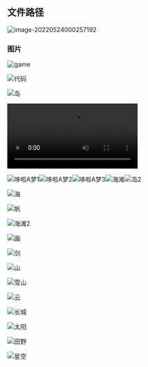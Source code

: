 ## **文件路径**

![image-20220524000257192](https://pic-1304888003.cos.ap-guangzhou.myqcloud.com/img/image-20220524000257192.png)

### 图片

![game](https://pic-1304888003.cos.ap-guangzhou.myqcloud.com/img/game.jpg)

![代码](https://pic-1304888003.cos.ap-guangzhou.myqcloud.com/img/%E4%BB%A3%E7%A0%81.jpg)

![岛](https://pic-1304888003.cos.ap-guangzhou.myqcloud.com/img/%E5%B2%9B.jpg)

<video src="C:/Users/ADMIN/IdeaProjects/HTML/resource/%E5%9C%B0%E7%90%83.mp4"></video>

![哆啦A梦1](https://pic-1304888003.cos.ap-guangzhou.myqcloud.com/img/%E5%93%86%E5%95%A6A%E6%A2%A61.jpg)![哆啦A梦2](https://pic-1304888003.cos.ap-guangzhou.myqcloud.com/img/%E5%93%86%E5%95%A6A%E6%A2%A62.gif)![哆啦A梦3](https://pic-1304888003.cos.ap-guangzhou.myqcloud.com/img/%E5%93%86%E5%95%A6A%E6%A2%A63.gif)![海滩](https://pic-1304888003.cos.ap-guangzhou.myqcloud.com/img/%E6%B5%B7%E6%BB%A9.png)![岛2](https://pic-1304888003.cos.ap-guangzhou.myqcloud.com/img/%E5%B2%9B2.jpg)

![海](https://pic-1304888003.cos.ap-guangzhou.myqcloud.com/img/%E6%B5%B7.jpg)

![帆](https://pic-1304888003.cos.ap-guangzhou.myqcloud.com/img/%E5%B8%86.png)

![海滩2](https://pic-1304888003.cos.ap-guangzhou.myqcloud.com/img/%E6%B5%B7%E6%BB%A92.png)

![画](https://pic-1304888003.cos.ap-guangzhou.myqcloud.com/img/%E7%94%BB.jpg)

![剑](https://pic-1304888003.cos.ap-guangzhou.myqcloud.com/img/%E5%89%91.jpg)

![山](https://pic-1304888003.cos.ap-guangzhou.myqcloud.com/img/%E5%B1%B1.gif)

![雪山](https://pic-1304888003.cos.ap-guangzhou.myqcloud.com/img/%E9%9B%AA%E5%B1%B1.png)

![云](https://pic-1304888003.cos.ap-guangzhou.myqcloud.com/img/%E4%BA%91.png)

![长城](https://pic-1304888003.cos.ap-guangzhou.myqcloud.com/img/%E9%95%BF%E5%9F%8E.png)

![太阳](https://pic-1304888003.cos.ap-guangzhou.myqcloud.com/img/%E5%A4%AA%E9%98%B3.png)

![田野](https://pic-1304888003.cos.ap-guangzhou.myqcloud.com/img/%E7%94%B0%E9%87%8E.jpg)

![星空](https://pic-1304888003.cos.ap-guangzhou.myqcloud.com/img/%E6%98%9F%E7%A9%BA.jpg)